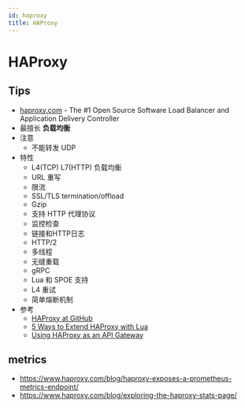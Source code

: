 ```yaml
---
id: haproxy
title: HAProxy
---
```


# HAProxy

## Tips
* [haproxy.com](https://www.haproxy.com/) - The #1 Open Source Software Load Balancer and Application Delivery Controller
* 最擅长 __负载均衡__
* 注意
  * 不能转发 UDP
* 特性
  * L4(TCP) L7(HTTP) 负载均衡
  * URL 重写
  * 限流
  * SSL/TLS termination/offload
  * Gzip
  * 支持 HTTP 代理协议
  * 监控检查
  * 链接和HTTP日志
  * HTTP/2
  * 多线程
  * 无缝重载
  * gRPC
  * Lua 和 SPOE 支持
  * L4 重试
  * 简单熔断机制
* 参考
  * [HAProxy at GitHub](https://www.haproxy.com/user-spotlight-series/inside-the-github-load-balancer/)
  * [5 Ways to Extend HAProxy with Lua](https://www.haproxy.com/blog/5-ways-to-extend-haproxy-with-lua/)
  * [Using HAProxy as an API Gateway](https://www.haproxy.com/blog/using-haproxy-as-an-api-gateway-part-3-health-checks/)

## metrics
* https://www.haproxy.com/blog/haproxy-exposes-a-prometheus-metrics-endpoint/
* https://www.haproxy.com/blog/exploring-the-haproxy-stats-page/
